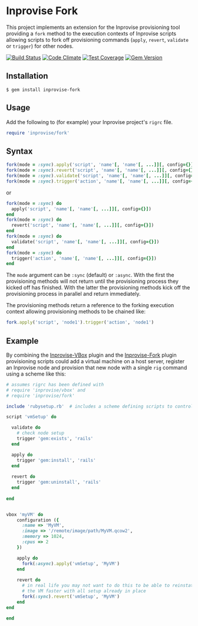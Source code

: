 
Inprovise Fork
==============

This project implements an extension for the Inprovise provisioning tool providing a `fork` method to the execution contexts
of Inprovise scripts allowing scripts to fork off provisioning commands (`apply`, `revert`, `validate` or `trigger`) for
other nodes.

[![Build Status](https://travis-ci.org/mcorino/Inprovise-Fork.png)](https://travis-ci.org/mcorino/Inprovise-Fork)
[![Code Climate](https://codeclimate.com/github/mcorino/Inprovise-Fork/badges/gpa.png)](https://codeclimate.com/github/mcorino/Inprovise-Fork)
[![Test Coverage](https://codeclimate.com/github/mcorino/Inprovise-Fork/badges/coverage.png)](https://codeclimate.com/github/mcorino/Inprovise-Fork/coverage)
[![Gem Version](https://badge.fury.io/rb/inprovise-fork.png)](https://badge.fury.io/rb/inprovise-fork)

Installation
------------

    $ gem install inprovise-fork

Usage
-----

Add the following to (for example) your Inprovise project's `rigrc` file.

````ruby
require 'inprovise/fork'
````

Syntax
------

````ruby
fork(mode = :sync).apply('script', 'name'[, 'name'[, ...]][, config={}])
fork(mode = :sync).revert('script', 'name'[, 'name'[, ...]][, config={}])
fork(mode = :sync).validate('script', 'name'[, 'name'[, ...]][, config={}])
fork(mode = :sync).trigger('action', 'name'[, 'name'[, ...]][, config={}])
````

or

````ruby
fork(mode = :sync) do
  apply('script', 'name'[, 'name'[, ...]][, config={}])  
end
fork(mode = :sync) do
  revert('script', 'name'[, 'name'[, ...]][, config={}])
end
fork(mode = :sync) do 
  validate('script', 'name'[, 'name'[, ...]][, config={}])
end
fork(mode = :sync) do
  trigger('action', 'name'[, 'name'[, ...]][, config={}])
end
````

The `mode` argument can be `:sync` (default) or `:async`. With the first the provisioning methods will not return
until the provisioning process they kicked off has finished. With the latter the provisioning methods kick off the 
provisioning process in parallel and return immediately. 

The provisioning methods return a reference to the forking execution context allowing provisioning methods to be 
chained like:

````ruby
fork.apply('script', 'node1').trigger('action', 'node1')

```` 

Example
-------

By combining the [Inprovise-VBox](https://github.com/mcorino/Inprovise-VBox) plugin and the [Inprovise-Fork](https://github.com/mcorino/Inprovise-Fork) plugin
provisioning scripts could add a virtual machine on a host server, register an Inprovise node and provision that new node with a single
`rig` command using a scheme like this:

````ruby
# assumes rigrc has been defined with
# require 'inprovise/vbox' and
# require 'inprovise/fork'

include 'rubysetup.rb'  # includes a scheme defining scripts to control ruby provisioning dependencies

script 'vmSetup' do

  validate do
    # check node setup
    trigger 'gem:exists', 'rails'
  end

  apply do
    trigger 'gem:install', 'rails'
  end
  
  revert do
    trigger 'gem:uninstall', 'rails'
  end
  
end


vbox 'myVM' do
    configuration ({
      :name => 'MyVM',
      :image => '/remote/image/path/MyVM.qcow2',
      :memory => 1024,
      :cpus => 2  
    })

    apply do
      fork(:async).apply('vmSetup', 'MyVM')
    end
    
    revert do
      # in real life you may not want to do this to be able to reinstate 
      # the VM faster with all setup already in place   
      fork(:sync).revert('vmSetup', 'MyVM')
    end
end

end

```` 
